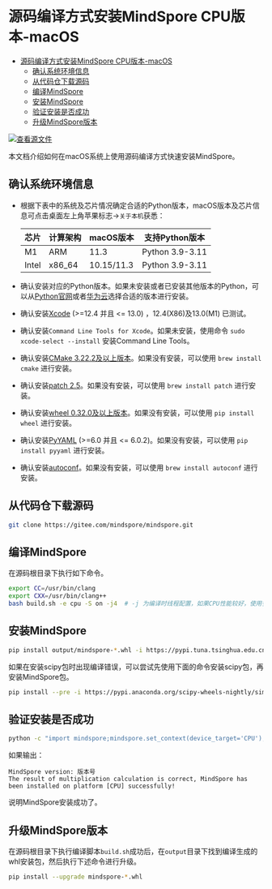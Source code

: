 # 源码编译方式安装MindSpore CPU版本-macOS

<!-- TOC -->

- [源码编译方式安装MindSpore CPU版本-macOS](#源码编译方式安装mindspore-cpu版本-macos)
    - [确认系统环境信息](#确认系统环境信息)
    - [从代码仓下载源码](#从代码仓下载源码)
    - [编译MindSpore](#编译mindspore)
    - [安装MindSpore](#安装mindspore)
    - [验证安装是否成功](#验证安装是否成功)
    - [升级MindSpore版本](#升级mindspore版本)

<!-- /TOC -->

[![查看源文件](https://mindspore-website.obs.cn-north-4.myhuaweicloud.com/website-images/master/resource/_static/logo_source.svg)](https://gitee.com/mindspore/docs/blob/master/install/mindspore_cpu_mac_install_source.md)

本文档介绍如何在macOS系统上使用源码编译方式快速安装MindSpore。

## 确认系统环境信息

- 根据下表中的系统及芯片情况确定合适的Python版本，macOS版本及芯片信息可点击桌面左上角苹果标志->`关于本机`获悉：

    |芯片|计算架构|macOS版本|支持Python版本|
    |-|-|-|-|
    |M1|ARM|11.3|Python 3.9-3.11|
    |Intel|x86_64|10.15/11.3|Python 3.9-3.11|

- 确认安装对应的Python版本。如果未安装或者已安装其他版本的Python，可以从[Python官网](https://www.python.org/downloads/macos/)或者[华为云](https://repo.huaweicloud.com/python/)选择合适的版本进行安装。

- 确认安装[Xcode](https://xcodereleases.com/) (>=12.4 并且 <= 13.0) ，12.4(X86)及13.0(M1) 已测试。

- 确认安装`Command Line Tools for Xcode`。如果未安装，使用命令 `sudo xcode-select --install` 安装Command Line Tools。

- 确认安装[CMake 3.22.2及以上版本](https://cmake.org/download/)。如果没有安装，可以使用 `brew install cmake` 进行安装。

- 确认安装[patch 2.5](https://ftp.gnu.org/gnu/patch/)。如果没有安装，可以使用 `brew install patch` 进行安装。

- 确认安装[wheel 0.32.0及以上版本](https://pypi.org/project/wheel/)。如果没有安装，可以使用 `pip install wheel` 进行安装。

- 确认安装[PyYAML](https://pypi.org/project/pyyaml/) (>=6.0 并且 <= 6.0.2)。如果没有安装，可以使用 `pip install pyyaml` 进行安装。

- 确认安装[autoconf](https://ftp.gnu.org/gnu/autoconf/)。如果没有安装，可以使用 `brew install autoconf` 进行安装。

## 从代码仓下载源码

```bash
git clone https://gitee.com/mindspore/mindspore.git
```

## 编译MindSpore

在源码根目录下执行如下命令。

```bash
export CC=/usr/bin/clang
export CXX=/usr/bin/clang++
bash build.sh -e cpu -S on -j4  # -j 为编译时线程配置，如果CPU性能较好，使用多线程方式编译，参数通常为CPU核数的两倍
```

## 安装MindSpore

```bash
pip install output/mindspore-*.whl -i https://pypi.tuna.tsinghua.edu.cn/simple
```

如果在安装scipy包时出现编译错误，可以尝试先使用下面的命令安装scipy包，再安装MindSpore包。

```bash
pip install --pre -i https://pypi.anaconda.org/scipy-wheels-nightly/simple scipy
```

## 验证安装是否成功

```bash
python -c "import mindspore;mindspore.set_context(device_target='CPU');mindspore.run_check()"
```

如果输出：

```text
MindSpore version: 版本号
The result of multiplication calculation is correct, MindSpore has been installed on platform [CPU] successfully!
```

说明MindSpore安装成功了。

## 升级MindSpore版本

在源码根目录下执行编译脚本`build.sh`成功后，在`output`目录下找到编译生成的whl安装包，然后执行下述命令进行升级。

 ```bash
pip install --upgrade mindspore-*.whl
```
